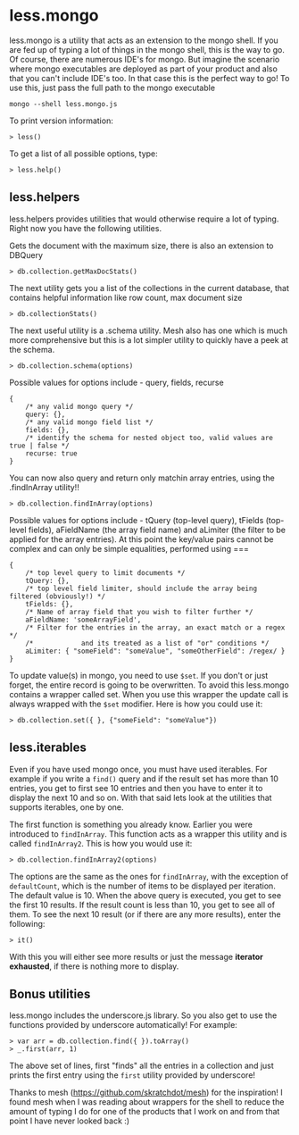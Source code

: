 # less.mongo

less.mongo is a utility that acts as an extension to the mongo shell. If you are fed up of typing a lot of things in the mongo shell, this is the way to go. Of course, there are numerous IDE's for mongo. But imagine the scenario where mongo executables are deployed as part of your product and also that you can't include IDE's too. In that case this is the perfect way to go! To use this, just pass the full path to the mongo executable

```text
mongo --shell less.mongo.js
```

To print version information:

```jscript
> less()
```

To get a list of all possible options, type:

```jscript
> less.help()
```

## less.helpers

less.helpers provides utilities that would otherwise require a lot of typing. Right now you have the following utilities.

Gets the document with the maximum size, there is also an extension to DBQuery

```jscript
> db.collection.getMaxDocStats()
```

The next utility gets you a list of the collections in the current database, that contains helpful information like row count, max document size

```jscript
> db.collectionStats()
```

The next useful utility is a .schema utility. Mesh also has one which is much more comprehensive but this is a lot simpler utility to quickly have a peek at the schema.

```jscript
> db.collection.schema(options)
```

Possible values for options include - query, fields, recurse

```jscript
{
    /* any valid mongo query */
    query: {},
    /* any valid mongo field list */
    fields: {},
    /* identify the schema for nested object too, valid values are true | false */
    recurse: true
}
```

You can now also query and return only matchin array entries, using the .findInArray utility!!

```jscript
> db.collection.findInArray(options)
```

Possible values for options include - tQuery (top-level query), tFields (top-level fields), aFieldName (the array field name) and aLimiter (the filter to be applied for the array entries). At this point the key/value pairs cannot be complex and can only be simple equalities, performed using ===

```jscript
{
    /* top level query to limit documents */
    tQuery: {},
    /* top level field limiter, should include the array being filtered (obviously!) */
    tFields: {},
    /* Name of array field that you wish to filter further */
    aFieldName: 'someArrayField',
    /* Filter for the entries in the array, an exact match or a regex */
    /*            and its treated as a list of "or" conditions */
    aLimiter: { "someField": "someValue", "someOtherField": /regex/ }
}
```

To update value(s) in mongo, you need to use `$set`. If you don't or just forget, the entire record is going to be overwritten. To avoid this less.mongo contains a wrapper called set. When you use this wrapper the update call is always wrapped with the `$set` modifier. Here is how you could use it:

```jscript
> db.collection.set({ }, {"someField": "someValue"})
```

## less.iterables

Even if you have used mongo once, you must have used iterables. For example if you write a `find()` query and if the result set has more than 10 entries, you get to first see 10 entries and then you have to enter it to display the next 10 and so on. With that said lets look at the utilities that supports iterables, one by one.

The first function is something you already know. Earlier you were introduced to `findInArray`. This function acts as a wrapper this utility and is called `findInArray2`. This is how you would use it:

```jscript
> db.collection.findInArray2(options)
```

The options are the same as the ones for `findInArray`, with the exception of `defaultCount`, which is the number of items to be displayed per iteration. The default value is 10. When the above query is executed, you get to see the first 10 results. If the result count is less than 10, you get to see all of them. To see the next 10 result (or if there are any more results), enter the following:

```jscript
> it()
```

With this you will either see more results or just the message **iterator exhausted**, if there is nothing more to display.

## Bonus utilities

less.mongo includes the underscore.js library. So you also get to use the functions provided by underscore automatically! For example:

```jscript
> var arr = db.collection.find({ }).toArray()
> _.first(arr, 1)
```

The above set of lines, first "finds" all the entries in a collection and just prints the first entry using the `first` utility provided by underscore!

Thanks to mesh (https://github.com/skratchdot/mesh) for the inspiration! I found mesh when I was reading about wrappers for the shell to reduce the amount of typing I do for one of the products that I work on and from that point I have never looked back :)

